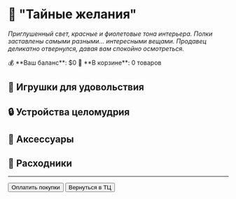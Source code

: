 # 🔞 "Тайные желания"

*Приглушенный свет, красные и фиолетовые тона интерьера. Полки заставлены самыми разными... интересными вещами. Продавец деликатно отвернулся, давая вам спокойно осмотреться.*

<div class="store-header">
💰 **Ваш баланс**: $<span id="money-display">0</span>  
🛒 **В корзине**: <span id="cart-count">0</span> товаров
</div>

## 🍆 Игрушки для удовольствия

<div id="toys-section" class="store-section">
<!-- Игрушки будут загружены здесь -->
</div>

## 🔒 Устройства целомудрия

<div id="chastity-section" class="store-section">
<!-- Пояса верности будут загружены здесь -->
</div>

## 💍 Аксессуары

<div id="accessories-section" class="store-section">
<!-- Аксессуары будут загружены здесь -->
</div>

## 🧴 Расходники

<div id="consumables-section" class="store-section">
<!-- Расходники будут загружены здесь -->
</div>

---

<button onclick="checkout()" class="btn">Оплатить покупки</button>
<button onclick="window.location.search='?scene=shopping_mall'" class="btn btn-secondary">Вернуться в ТЦ</button>

<script>
// Загрузка товаров из JSON
let storeItems = {};
let cart = [];

async function loadStoreItems() {
  try {
    const response = await fetch('/data/items.json');
    storeItems = await response.json();
    displayItems();
  } catch (error) {
    console.error('Ошибка загрузки товаров:', error);
    // Используем встроенные данные
    storeItems = {
      toys: [
        {
          id: "dildo_small_pink",
          name: "Маленький розовый дилдо",
          icon: "🍆",
          price: 40,
          effects: { arousal: 15, analTraining: 3 },
          description: "Небольшой дилдо для начинающих, 12см"
        },
        {
          id: "vibrator_wand",
          name: "Вибратор-микрофон",
          icon: "🎤",
          price: 120,
          effects: { arousal: 50 },
          description: "Мощный вибратор для гарантированного оргазма"
        }
      ],
      chastity: [
        {
          id: "chastity_plastic_pink",
          name: "Розовый пластиковый пояс",
          icon: "🔒",
          price: 150,
          effects: { arousal: 5, submission: 10, dignity: -15 },
          description: "Легкий розовый пояс верности из пластика"
        }
      ],
      accessories: [
        {
          id: "collar_pink_bell",
          name: "Розовый ошейник с колокольчиком",
          icon: "🔔",
          price: 45,
          effects: { submission: 5, femininity: 5, dignity: -8 },
          description: "Милый розовый ошейник с бубенчиком"
        }
      ],
      consumables: [
        {
          id: "lube_strawberry",
          name: "Клубничная смазка",
          icon: "🍓",
          price: 15,
          effects: { arousal: 5 },
          description: "Ароматизированная смазка со вкусом клубники"
        }
      ]
    };
    displayItems();
  }
}

function displayItems() {
  // Отображение игрушек
  const toysSection = document.getElementById('toys-section');
  toysSection.innerHTML = storeItems.toys.map(item => createItemCard(item, 'toy')).join('');
  
  // Отображение поясов
  const chastitySection = document.getElementById('chastity-section');
  chastitySection.innerHTML = storeItems.chastity.map(item => createItemCard(item, 'chastity')).join('');
  
  // Отображение аксессуаров
  const accessoriesSection = document.getElementById('accessories-section');
  accessoriesSection.innerHTML = storeItems.accessories.map(item => createItemCard(item, 'accessory')).join('');
  
  // Отображение расходников
  const consumablesSection = document.getElementById('consumables-section');
  consumablesSection.innerHTML = storeItems.consumables.map(item => createItemCard(item, 'consumable')).join('');
  
  updateMoneyDisplay();
}

function createItemCard(item, type) {
  const canAfford = window.getStat('money') >= item.price;
  const meetsRequirements = checkRequirements(item.requirements || {});
  
  return `
    <div class="item-card ${!canAfford ? 'unaffordable' : ''} ${!meetsRequirements ? 'locked' : ''}">
      <div class="item-icon">${item.icon}</div>
      <div class="item-info">
        <h4>${item.name}</h4>
        <p class="item-description">${item.description}</p>
        <div class="item-effects">
          ${formatEffects(item.effects)}
        </div>
        <div class="item-price">$${item.price}</div>
      </div>
      <button 
        onclick="addToCart('${item.id}', '${type}')" 
        ${!canAfford || !meetsRequirements ? 'disabled' : ''}
      >
        ${!meetsRequirements ? 'Недоступно' : !canAfford ? 'Не хватает денег' : 'В корзину'}
      </button>
    </div>
  `;
}

function formatEffects(effects) {
  return Object.entries(effects)
    .map(([stat, value]) => {
      const sign = value > 0 ? '+' : '';
      const statNames = {
        arousal: 'Возбуждение',
        submission: 'Подчинение',
        femininity: 'Женственность',
        dignity: 'Достоинство',
        analTraining: 'Анал. навык',
        sissification: 'Сиссификация'
      };
      return `<span class="effect ${value > 0 ? 'positive' : 'negative'}">${statNames[stat] || stat}: ${sign}${value}</span>`;
    })
    .join(' ');
}

function checkRequirements(requirements) {
  for (const [stat, value] of Object.entries(requirements)) {
    if (window.getStat(stat) < value) {
      return false;
    }
  }
  return true;
}

function addToCart(itemId, type) {
  const item = findItem(itemId, type);
  if (!item) return;
  
  cart.push({ ...item, type });
  updateCartDisplay();
  
  // Визуальная обратная связь
  const btn = event.target;
  btn.textContent = 'Добавлено!';
  btn.disabled = true;
  setTimeout(() => {
    btn.textContent = 'В корзину';
    btn.disabled = false;
  }, 1000);
}

function findItem(itemId, type) {
  const typeMap = {
    toy: 'toys',
    chastity: 'chastity',
    accessory: 'accessories',
    consumable: 'consumables'
  };
  
  const items = storeItems[typeMap[type]] || [];
  return items.find(item => item.id === itemId);
}

function updateCartDisplay() {
  document.getElementById('cart-count').textContent = cart.length;
}

function updateMoneyDisplay() {
  document.getElementById('money-display').textContent = window.getStat('money') || 0;
}

function checkout() {
  if (cart.length === 0) {
    alert('Корзина пуста!');
    return;
  }
  
  const total = cart.reduce((sum, item) => sum + item.price, 0);
  const money = window.getStat('money');
  
  if (money < total) {
    alert(`Недостаточно денег! Нужно $${total}, у вас $${money}`);
    return;
  }
  
  // Подтверждение покупки
  if (!confirm(`Купить ${cart.length} товаров за $${total}?`)) {
    return;
  }
  
  // Оплата
  window.addStat('money', -total);
  
  // Добавление товаров в инвентарь
  cart.forEach(item => {
    window.addItem({
      id: item.id,
      name: item.name,
      icon: item.icon,
      type: item.type,
      slot: item.slot,
      effects: item.effects,
      description: item.description
    });
  });
  
  // Очистка корзины
  cart = [];
  updateCartDisplay();
  updateMoneyDisplay();
  
  alert('Покупка совершена! Товары добавлены в инвентарь.');
  
  // Изменение статистик от самого факта покупки
  window.addStat('dignity', -5);
  window.addStat('arousal', 10);
  window.addStat('submission', 2);
}

// Стили для магазина
const style = document.createElement('style');
style.textContent = `
  .store-header {
    background: rgba(255,255,255,0.1);
    padding: 15px;
    border-radius: 8px;
    margin-bottom: 20px;
    display: flex;
    justify-content: space-between;
  }
  
  .store-section {
    display: grid;
    grid-template-columns: repeat(auto-fill, minmax(250px, 1fr));
    gap: 15px;
    margin-bottom: 30px;
  }
  
  .item-card {
    background: rgba(255,255,255,0.05);
    border: 1px solid var(--border-color);
    border-radius: 8px;
    padding: 15px;
    transition: all 0.3s ease;
  }
  
  .item-card:hover {
    border-color: var(--primary-color);
    box-shadow: var(--shadow-glow);
  }
  
  .item-card.unaffordable {
    opacity: 0.6;
  }
  
  .item-card.locked {
    opacity: 0.4;
    border-color: var(--error-color);
  }
  
  .item-icon {
    font-size: 2rem;
    text-align: center;
    margin-bottom: 10px;
  }
  
  .item-info h4 {
    margin: 0 0 5px 0;
    color: var(--accent-color);
  }
  
  .item-description {
    font-size: 0.9rem;
    color: var(--text-secondary);
    margin: 5px 0;
  }
  
  .item-effects {
    margin: 10px 0;
  }
  
  .effect {
    display: inline-block;
    padding: 2px 6px;
    border-radius: 4px;
    font-size: 0.8rem;
    margin: 2px;
  }
  
  .effect.positive {
    background: rgba(16, 185, 129, 0.2);
    color: var(--success-color);
  }
  
  .effect.negative {
    background: rgba(239, 68, 68, 0.2);
    color: var(--error-color);
  }
  
  .item-price {
    font-size: 1.2rem;
    font-weight: bold;
    color: var(--accent-color);
    margin: 10px 0;
  }
`;
document.head.appendChild(style);

// Инициализация
loadStoreItems();
</script> 